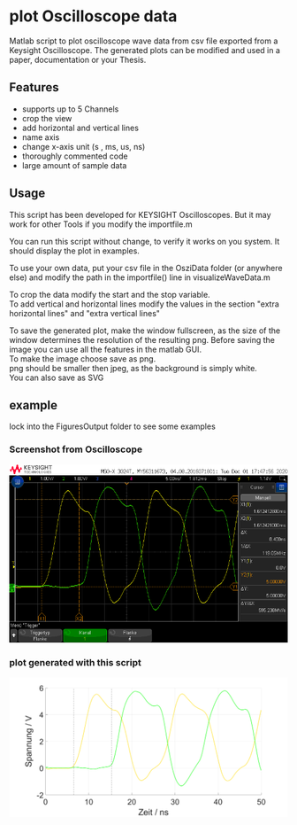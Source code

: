 # plot Oscilloscope data
Matlab script to plot oscilloscope wave data from csv file exported from a Keysight Oscilloscope.
The generated plots can be modified and used in a paper, documentation or your Thesis.

## Features
- supports up to 5 Channels
- crop the view
- add horizontal and vertical lines
- name axis
- change x-axis unit (s , ms, us, ns)
- thoroughly commented code
- large amount of sample data


## Usage
This script has been developed for KEYSIGHT Oscilloscopes. But it may work for other Tools if you modify the importfile.m  

You can run this script without change, to verify it works on you system. It should display the plot in examples.

To use your own data, put your csv file in the OsziData folder (or anywhere else) and modify the path in the importfile() line in visualizeWaveData.m  

To crop the data modify the start and the stop variable.  
To add vertical and horizontal lines modify the values in the section "extra horizontal lines" and "extra vertical lines"

To save the generated plot, make the window fullscreen, as the size of the window determines the resolution of the resulting png. Before saving the image you can use all the features in the matlab GUI.  
To make the image choose save as png.   
png should be smaller then jpeg, as the background is simply white.  
You can also save as SVG

## example
lock into the FiguresOutput folder to see some examples
### Screenshot from Oscilloscope

<img src="osziData/scope_22.png" alt="Oscilloscope Screenshot" width="600">

### plot generated with this script

<img src="FiguresOutput/22.png" alt="plot generated with this script" width="600">
